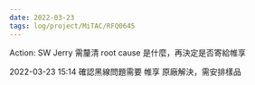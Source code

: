 ```yaml
---
date: 2022-03-23
tags: log/project/MiTAC/RFQ0645
---
```



Action: SW Jerry 需釐清 root cause 是什麼，再決定是否寄給帷享

2022-03-23 15:14
確認黑線問題需要 帷享 原廠解決，需安排樣品
